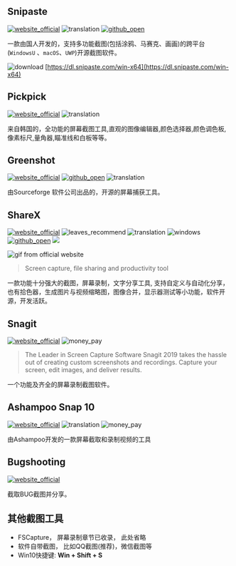 ## Snipaste
[![website_official](https://gitbook07.oss-cn-hangzhou.aliyuncs.com/website_official.svg)](https://www.snipaste.com) ![translation](https://gitbook07.oss-cn-hangzhou.aliyuncs.com/translation.svg) [![github_open](https://gitbook07.oss-cn-hangzhou.aliyuncs.com/github_open.svg)](https://github.com/Snipaste)

一款由国人开发的，支持多功能截图(包括涂鸦、马赛克、画画)的跨平台(`WindowsU` 、`macOS`、`UWP`)开源截图软件。

![download](https://gitbook07.oss-cn-hangzhou.aliyuncs.com/download.svg) [https://dl.snipaste.com/win-x64](https://dl.snipaste.com/win-x64)

## Pickpick
[![website_official](https://gitbook07.oss-cn-hangzhou.aliyuncs.com/website_official.svg)](https://picpick.app/) ![translation](https://gitbook07.oss-cn-hangzhou.aliyuncs.com/translation.svg)

来自韩国的，全功能的屏幕截图工具,直观的图像编辑器,颜色选择器,颜色调色板,像素标尺,量角器,瞄准线和白板等等。

## Greenshot
[![website_official](https://gitbook07.oss-cn-hangzhou.aliyuncs.com/website_official.svg)](https://getgreenshot.org/)  [![github_open](https://gitbook07.oss-cn-hangzhou.aliyuncs.com/github_open.svg)](https://github.com/greenshot/greenshot) ![translation](https://gitbook07.oss-cn-hangzhou.aliyuncs.com/translation.svg)

由Sourceforge 软件公司出品的，开源的屏幕捕获工具。

## ShareX
[![website_official](https://gitbook07.oss-cn-hangzhou.aliyuncs.com/website_official.svg)](https://getsharex.com/) ![leaves_recommend](https://gitbook07.oss-cn-hangzhou.aliyuncs.com/leaves_rec.svg) ![translation](https://gitbook07.oss-cn-hangzhou.aliyuncs.com/translation.svg) ![windows](https://gitbook07.oss-cn-hangzhou.aliyuncs.com/windows.svg) [![github_open](https://gitbook07.oss-cn-hangzhou.aliyuncs.com/github_open.svg)](https://github.com/ShareX/ShareX) ![](https://img.shields.io/badge/Version-13.0.1-ff55bb.svg)

![gif from official website](https://getsharex.com/img/ShareX_Animation.gif)

> Screen capture, file sharing and productivity tool

一款功能十分强大的截图，屏幕录制，文字分享工具, 支持自定义与自动化分享，也有拾色器，生成图片与视频缩略图，图像合并，显示器测试等小功能，软件开源，开发活跃。


## Snagit
[![website_official](https://gitbook07.oss-cn-hangzhou.aliyuncs.com/website_official.svg)](https://www.techsmith.com/screen-capture.html) ![money_pay](https://gitbook07.oss-cn-hangzhou.aliyuncs.com/money_pay.svg)

> The Leader in Screen Capture Software
Snagit 2019 takes the hassle out of creating custom screenshots and recordings. Capture your screen, edit images, and deliver results.

一个功能及齐全的屏幕录制截图软件。

## Ashampoo Snap 10
[![website_official](https://gitbook07.oss-cn-hangzhou.aliyuncs.com/website_official.svg)](https://www.ashampoo.com/cn/cny/pin/2024/multimedia-software/snap-10) ![translation](https://gitbook07.oss-cn-hangzhou.aliyuncs.com/translation.svg) ![money_pay](https://gitbook07.oss-cn-hangzhou.aliyuncs.com/money_pay.svg)

由Ashampoo开发的一款屏幕截取和录制视频的工具

## Bugshooting

[![website_official](https://gitbook07.oss-cn-hangzhou.aliyuncs.com/website_official.svg)](https://www.bugshooting.com/)

截取BUG截图并分享。

## 其他截图工具

- FSCapture， 屏幕录制章节已收录， 此处省略
- 软件自带截图， 比如QQ截图(推荐)，微信截图等
- Win10快捷键: **Win + Shift + S**


